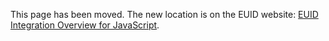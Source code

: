 This page has been moved. The new location is on the EUID website: [EUID Integration Overview for JavaScript](https://euid.eu/docs/guides/integration-javascript).
